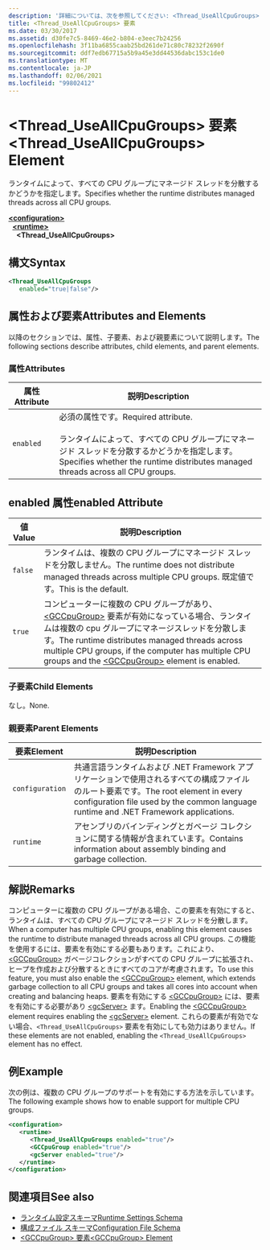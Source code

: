 ```yaml
---
description: '詳細については、次を参照してください: <Thread_UseAllCpuGroups> 要素'
title: <Thread_UseAllCpuGroups> 要素
ms.date: 03/30/2017
ms.assetid: d30fe7c5-8469-46e2-b804-e3eec7b24256
ms.openlocfilehash: 3f11ba6855caab25bd261de71c80c78232f2690f
ms.sourcegitcommit: ddf7edb67715a5b9a45e3dd44536dabc153c1de0
ms.translationtype: MT
ms.contentlocale: ja-JP
ms.lasthandoff: 02/06/2021
ms.locfileid: "99802412"
---
```

# <a name="thread_useallcpugroups-element"></a><span data-ttu-id="e4773-103">\<Thread_UseAllCpuGroups> 要素</span><span class="sxs-lookup"><span data-stu-id="e4773-103">\<Thread_UseAllCpuGroups> Element</span></span>

<span data-ttu-id="e4773-104">ランタイムによって、すべての CPU グループにマネージド スレッドを分散するかどうかを指定します。</span><span class="sxs-lookup"><span data-stu-id="e4773-104">Specifies whether the runtime distributes managed threads across all CPU groups.</span></span>

[**\<configuration>**](../configuration-element.md)\
&nbsp;&nbsp;[**\<runtime>**](runtime-element.md)\
&nbsp;&nbsp;&nbsp;&nbsp;**\<Thread_UseAllCpuGroups>**  

## <a name="syntax"></a><span data-ttu-id="e4773-105">構文</span><span class="sxs-lookup"><span data-stu-id="e4773-105">Syntax</span></span>

```xml
<Thread_UseAllCpuGroups
   enabled="true|false"/>
```

## <a name="attributes-and-elements"></a><span data-ttu-id="e4773-106">属性および要素</span><span class="sxs-lookup"><span data-stu-id="e4773-106">Attributes and Elements</span></span>

<span data-ttu-id="e4773-107">以降のセクションでは、属性、子要素、および親要素について説明します。</span><span class="sxs-lookup"><span data-stu-id="e4773-107">The following sections describe attributes, child elements, and parent elements.</span></span>

### <a name="attributes"></a><span data-ttu-id="e4773-108">属性</span><span class="sxs-lookup"><span data-stu-id="e4773-108">Attributes</span></span>

|<span data-ttu-id="e4773-109">属性</span><span class="sxs-lookup"><span data-stu-id="e4773-109">Attribute</span></span>|<span data-ttu-id="e4773-110">説明</span><span class="sxs-lookup"><span data-stu-id="e4773-110">Description</span></span>|
|---------------|-----------------|
|`enabled`|<span data-ttu-id="e4773-111">必須の属性です。</span><span class="sxs-lookup"><span data-stu-id="e4773-111">Required attribute.</span></span><br /><br /> <span data-ttu-id="e4773-112">ランタイムによって、すべての CPU グループにマネージド スレッドを分散するかどうかを指定します。</span><span class="sxs-lookup"><span data-stu-id="e4773-112">Specifies whether the runtime distributes managed threads across all CPU groups.</span></span>|

## <a name="enabled-attribute"></a><span data-ttu-id="e4773-113">enabled 属性</span><span class="sxs-lookup"><span data-stu-id="e4773-113">enabled Attribute</span></span>

|<span data-ttu-id="e4773-114">値</span><span class="sxs-lookup"><span data-stu-id="e4773-114">Value</span></span>|<span data-ttu-id="e4773-115">説明</span><span class="sxs-lookup"><span data-stu-id="e4773-115">Description</span></span>|
|-----------|-----------------|
|`false`|<span data-ttu-id="e4773-116">ランタイムは、複数の CPU グループにマネージド スレッドを分散しません。</span><span class="sxs-lookup"><span data-stu-id="e4773-116">The runtime does not distribute managed threads across multiple CPU groups.</span></span> <span data-ttu-id="e4773-117">既定値です。</span><span class="sxs-lookup"><span data-stu-id="e4773-117">This is the default.</span></span>|
|`true`|<span data-ttu-id="e4773-118">コンピューターに複数の CPU グループがあり、 [\<GCCpuGroup>](gccpugroup-element.md) 要素が有効になっている場合、ランタイムは複数の cpu グループにマネージスレッドを分散します。</span><span class="sxs-lookup"><span data-stu-id="e4773-118">The runtime distributes managed threads across multiple CPU groups, if the computer has multiple CPU groups and the [\<GCCpuGroup>](gccpugroup-element.md) element is enabled.</span></span>|

### <a name="child-elements"></a><span data-ttu-id="e4773-119">子要素</span><span class="sxs-lookup"><span data-stu-id="e4773-119">Child Elements</span></span>

<span data-ttu-id="e4773-120">なし。</span><span class="sxs-lookup"><span data-stu-id="e4773-120">None.</span></span>

### <a name="parent-elements"></a><span data-ttu-id="e4773-121">親要素</span><span class="sxs-lookup"><span data-stu-id="e4773-121">Parent Elements</span></span>

|<span data-ttu-id="e4773-122">要素</span><span class="sxs-lookup"><span data-stu-id="e4773-122">Element</span></span>|<span data-ttu-id="e4773-123">説明</span><span class="sxs-lookup"><span data-stu-id="e4773-123">Description</span></span>|
|-------------|-----------------|
|`configuration`|<span data-ttu-id="e4773-124">共通言語ランタイムおよび .NET Framework アプリケーションで使用されるすべての構成ファイルのルート要素です。</span><span class="sxs-lookup"><span data-stu-id="e4773-124">The root element in every configuration file used by the common language runtime and .NET Framework applications.</span></span>|
|`runtime`|<span data-ttu-id="e4773-125">アセンブリのバインディングとガベージ コレクションに関する情報が含まれています。</span><span class="sxs-lookup"><span data-stu-id="e4773-125">Contains information about assembly binding and garbage collection.</span></span>|

## <a name="remarks"></a><span data-ttu-id="e4773-126">解説</span><span class="sxs-lookup"><span data-stu-id="e4773-126">Remarks</span></span>

<span data-ttu-id="e4773-127">コンピューターに複数の CPU グループがある場合、この要素を有効にすると、ランタイムは、すべての CPU グループにマネージド スレッドを分散します。</span><span class="sxs-lookup"><span data-stu-id="e4773-127">When a computer has multiple CPU groups, enabling this element causes the runtime to distribute managed threads across all CPU groups.</span></span> <span data-ttu-id="e4773-128">この機能を使用するには、要素を有効にする必要もあります。これにより、 [\<GCCpuGroup>](gccpugroup-element.md) ガベージコレクションがすべての CPU グループに拡張され、ヒープを作成および分散するときにすべてのコアが考慮されます。</span><span class="sxs-lookup"><span data-stu-id="e4773-128">To use this feature, you must also enable the [\<GCCpuGroup>](gccpugroup-element.md) element, which extends garbage collection to all CPU groups and takes all cores into account when creating and balancing heaps.</span></span> <span data-ttu-id="e4773-129">要素を有効にする [\<GCCpuGroup>](gccpugroup-element.md) には、要素を有効にする必要があり [\<gcServer>](gcserver-element.md) ます。</span><span class="sxs-lookup"><span data-stu-id="e4773-129">Enabling the [\<GCCpuGroup>](gccpugroup-element.md) element requires enabling the [\<gcServer>](gcserver-element.md) element.</span></span> <span data-ttu-id="e4773-130">これらの要素が有効でない場合、`<Thread_UseAllCpuGroups>` 要素を有効にしても効力はありません。</span><span class="sxs-lookup"><span data-stu-id="e4773-130">If these elements are not enabled, enabling the `<Thread_UseAllCpuGroups>` element has no effect.</span></span>

## <a name="example"></a><span data-ttu-id="e4773-131">例</span><span class="sxs-lookup"><span data-stu-id="e4773-131">Example</span></span>

<span data-ttu-id="e4773-132">次の例は、複数の CPU グループのサポートを有効にする方法を示しています。</span><span class="sxs-lookup"><span data-stu-id="e4773-132">The following example shows how to enable support for multiple CPU groups.</span></span>

```xml
<configuration>
   <runtime>
      <Thread_UseAllCpuGroups enabled="true"/>
      <GCCpuGroup enabled="true"/>
      <gcServer enabled="true"/>
   </runtime>
</configuration>
```

## <a name="see-also"></a><span data-ttu-id="e4773-133">関連項目</span><span class="sxs-lookup"><span data-stu-id="e4773-133">See also</span></span>

- [<span data-ttu-id="e4773-134">ランタイム設定スキーマ</span><span class="sxs-lookup"><span data-stu-id="e4773-134">Runtime Settings Schema</span></span>](index.md)
- [<span data-ttu-id="e4773-135">構成ファイル スキーマ</span><span class="sxs-lookup"><span data-stu-id="e4773-135">Configuration File Schema</span></span>](../index.md)
- [<span data-ttu-id="e4773-136">\<GCCpuGroup> 要素</span><span class="sxs-lookup"><span data-stu-id="e4773-136">\<GCCpuGroup> Element</span></span>](gccpugroup-element.md)
